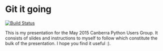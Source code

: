 # Git it going

[![Build Status](https://travis-ci.org/vaibhavsagar/git-it-going.svg?branch=master)](https://travis-ci.org/vaibhavsagar/git-it-going)

This is my presentation for the May 2015 Canberra Python Users Group. It consists of slides and instructions to myself to follow which constitute the bulk of the presentation. I hope you find it useful :).
